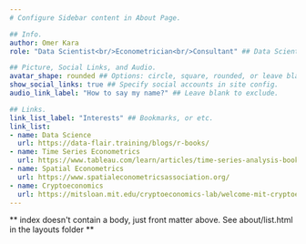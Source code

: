 ```yaml
---
# Configure Sidebar content in About Page.

## Info.
author: Omer Kara
role: "Data Scientist<br/>Econometrician<br/>Consultant" ## Data Scientist & Econometrician | Consultant

## Picture, Social Links, and Audio.
avatar_shape: rounded ## Options: circle, square, rounded, or leave blank to exclude.
show_social_links: true ## Specify social accounts in site config.
audio_link_label: "How to say my name?" ## Leave blank to exclude.

## Links.
link_list_label: "Interests" ## Bookmarks, or etc.
link_list:
- name: Data Science
  url: https://data-flair.training/blogs/r-books/
- name: Time Series Econometrics
  url: https://www.tableau.com/learn/articles/time-series-analysis-books
- name: Spatial Econometrics
  url: https://www.spatialeconometricsassociation.org/
- name: Cryptoeconomics
  url: https://mitsloan.mit.edu/cryptoeconomics-lab/welcome-mit-cryptoeconomics-lab
---
```


** index doesn't contain a body, just front matter above.
See about/list.html in the layouts folder **
